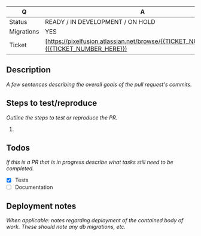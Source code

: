 | Q | A |
|--|--|
| Status | READY / IN DEVELOPMENT / ON HOLD |
| Migrations | YES | NO |
| Ticket | [https://pixelfusion.atlassian.net/browse/{{TICKET_NUMBER_HERE}}]({{TICKET_NUMBER_HERE}}) |

## Description
_A few sentences describing the overall goals of the pull request's commits._

## Steps to test/reproduce
_Outline the steps to test or reproduce the PR._

1.

## Todos
_If this is a PR that is in progress describe what tasks still need to be completed._

- [x] Tests
- [ ] Documentation

## Deployment notes
_When applicable: notes regarding deployment of the contained body of work. These should note any db migrations, etc._
